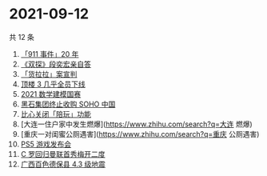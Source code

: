 # 2021-09-12

共 12 条

<!-- BEGIN ZHIHUSEARCH -->
<!-- 最后更新时间 Sun Sep 12 2021 12:13:47 GMT+0800 (China Standard Time) -->
1. [「911 事件」20 年](https://www.zhihu.com/search?q=911)
1. [《双探》段奕宏亲自答](https://www.zhihu.com/search?q=双探)
1. [「货拉拉」案宣判](https://www.zhihu.com/search?q=货拉拉)
1. [顶楼 3 几乎全员下线](https://www.zhihu.com/search?q=顶楼3)
1. [2021 数学建模国赛](https://www.zhihu.com/search?q=数学建模国赛)
1. [黑石集团终止收购 SOHO 中国](https://www.zhihu.com/search?q=SOHO)
1. [比心关闭「陪玩」功能](https://www.zhihu.com/search?q=比心)
1. [大连一住户家中发生燃爆](https://www.zhihu.com/search?q=大连 燃爆)
1. [重庆一对闺蜜公厕遇害](https://www.zhihu.com/search?q=重庆 公厕遇害)
1. [PS5 游戏发布会](https://www.zhihu.com/search?q=PS5)
1. [C 罗回归曼联首秀梅开二度](https://www.zhihu.com/search?q=C罗)
1. [广西百色德保县 4.3 级地震](https://www.zhihu.com/search?q=广西地震)
<!-- END ZHIHUSEARCH -->
